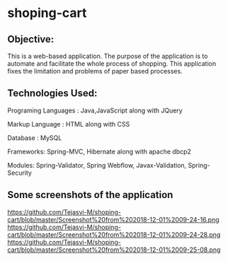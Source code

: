 # shoping-cart

Objective:
----------
This is a web-based application. The purpose of the application is to automate and facilitate the whole process of shopping. This application fixes the limitation and problems of paper based processes.


Technologies Used:
-----------------------------------
Programing Languages : Java,JavaScript along with JQuery

Markup Language : HTML along with CSS

Database : MySQL

Frameworks: Spring-MVC, Hibernate along with apache dbcp2

Modules: Spring-Validator, Spring Webflow, Javax-Validation, Spring-Security


Some screenshots of the application
------------------------------------
https://github.com/Tejasvi-M/shoping-cart/blob/master/Screenshot%20from%202018-12-01%2009-24-16.png
https://github.com/Tejasvi-M/shoping-cart/blob/master/Screenshot%20from%202018-12-01%2009-24-28.png
https://github.com/Tejasvi-M/shoping-cart/blob/master/Screenshot%20from%202018-12-01%2009-25-08.png



